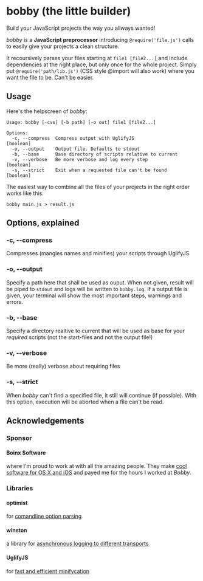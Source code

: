 # bobby (the little builder)
Build your JavaScript projects the way you allways wanted!

*bobby* is a **JavaScript preprocessor** introducing `@require('file.js')` calls to easily give your projects a clean structure.

It recoursively parses your files starting at `file1 [file2...]` and include dependencies at the right place, but only once for the whole project. Simply put `@require('path/lib.js')` (CSS style @import will also work) where you want the file to be. Can't be easier.

## Usage
Here's the helpscreen of *bobby*: 

	Usage: bobby [-cvs] [-b path] [-o out] file1 [file2...]

	Options:
	  -c, --compress  Compress output with UglifyJS                  [boolean]
	  -o, --output    Output file. Defaults to stdout              
	  -b, --base      Base directory of scripts relative to current
	  -v, --verbose   Be more verbose and log every step             [boolean]
	  -s, --strict    Exit when a requested file can't be found      [boolean]

The easiest way to combine all the files of your projects in the right order works like this:

`bobby main.js > result.js`

## Options, explained
### -c, --compress
Compresses (mangles names and minifies) your scripts through UglifyJS

### -o, --output
Specify a path here that shall be used as ouput. When not given, result will be piped to `stdout` and logs will be written to `bobby.log`. If a output file is given, your terminal will show the most important steps, warnings and errors.

### -b, --base
Specify a directory realtive to current that will be used as base for your *required* scripts (not the start-files and not the output file!)

### -v, --verbose
Be more (really) verbose about requiring files

### -s, --strict
When *bobby* can't find a specified file, it still will continue (if possible). With this option, execution will be aborted when a file can't be read.

## Acknowledgements 
### Sponsor
#### Boinx Software
where I'm proud to work at with all the amazing people. They make [cool software for OS X and iOS](http://boinx.com) and payed me for the hours I worked at *Bobby*.

### Libraries
#### optimist
for [comandline option parsing](https://github.com/substack/node-optimist)

#### winston
a library for [asynchronous logging to different transports](https://github.com/flatiron/winston)

#### UglifyJS
for [fast and efficient minifycation](https://github.com/mishoo/UglifyJS)